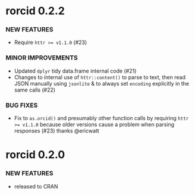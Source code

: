 rorcid 0.2.2
===============

### NEW FEATURES

* Require `httr >= v1.1.0` (#23)

### MINOR IMPROVEMENTS

* Updated `dplyr` tidy data.frame internal code (#21)
* Changes to internal use of `httr::content()` to parse to text, then read JSON
manually using `jsonlite` & to always set `encoding` explicitly in the same calls (#22)

### BUG FIXES

* Fix to `as.orcid()` and presumably other function calls by requiring
`httr >= v1.1.0` because older versions cause a problem when parsing
responses (#23) thanks @ericwatt

rorcid 0.2.0
===============

### NEW FEATURES

* released to CRAN
